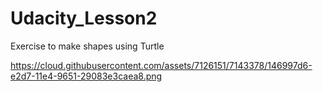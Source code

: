 # Udacity_Lesson2
Exercise to make shapes using Turtle

https://cloud.githubusercontent.com/assets/7126151/7143378/146997d6-e2d7-11e4-9651-29083e3caea8.png
